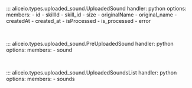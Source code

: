 ::: aliceio.types.uploaded_sound.UploadedSound
    handler: python
    options:
      members:
        - id
        - skillId
        - skill_id
        - size
        - originalName
        - original_name
        - createdAt
        - created_at
        - isProcessed
        - is_processed
        - error

<br/>

::: aliceio.types.uploaded_sound.PreUploadedSound
    handler: python
    options:
      members:
        - sound

<br/>

::: aliceio.types.uploaded_sound.UploadedSoundsList
    handler: python
    options:
      members:
        - sounds

